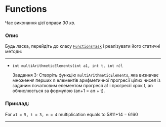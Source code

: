 # Functions

Час виконання цієї вправи _30 хв_.

### Опис
Будь ласка, перейдіть до класу [`FunctionsTask`](src/main/java/com/epam/rd/autotasks/FunctionsTask3.java)
і реалізувати його статичні методи:

---
* `int multiArithmeticElements(int a1, int t, int n)`\


  Завдання 3:
  Створіть функцію `multiArithmeticElements`, яка визначає множення перших n елементів
  арифметичної прогресії цілих чисел із заданим початковим елементом прогресії a1 і прогресії
  крок t, an обчислюється за формулою (an+1 = an + t).
### Приклад:

For `a1 = 5, t = 3, n = 4` multiplication equals to 5*8*11*14 = 6160


---
